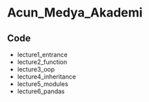 # Acun_Medya_Akademi
## Code
- lecture1_entrance
- lecture2_function
- lecture3_oop
- lecture4_inheritance
- lecture5_modules
- lecture6_pandas
